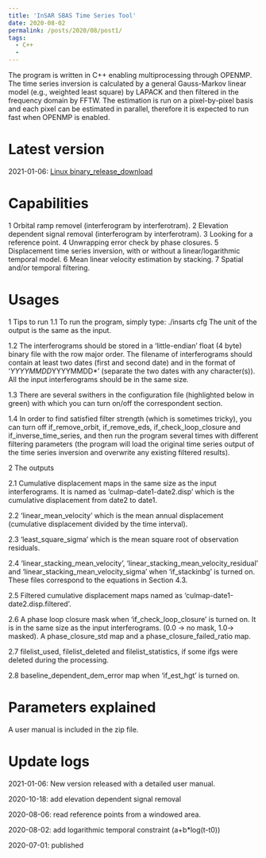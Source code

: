 ```yaml
---
title: 'InSAR SBAS Time Series Tool'
date: 2020-08-02
permalink: /posts/2020/08/post1/
tags:
  - C++
  - 
---
```


The program is written in C++ enabling multiprocessing through OPENMP. The time series inversion is calculated by a general Gauss-Markov linear model (e.g., weighted least square) by LAPACK and then filtered in the frequency domain by FFTW. The estimation is run on a pixel-by-pixel basis and each pixel can be estimated in parallel, therefore it is expected to run fast when OPENMP is enabled.  

Latest version
====== 
2021-01-06: [Linux binary_release_download](ftp://www.gacos.net/pub/share/software/insarts_20210106.zip)

Capabilities
======
1 Orbital ramp removel (interferogram by interferotram).
2 Elevation dependent signal removal (interferogram by interferotram).
3 Looking for a reference point.
4 Unwrapping error check by phase closures.
5 Displacement time series inversion, with or without a linear/logarithmic temporal model.
6 Mean linear velocity estimation by stacking. 
7 Spatial and/or temporal filtering.

Usages
======
1 Tips to run 
1.1 To run the program, simply type: 
./insarts cfg 
The unit of the output is the same as the input. 

1.2 The interferograms should be stored in a ‘little-endian’ float (4 byte) binary file with the row major order. The filename of interferograms should contain at least two dates (first and second date) and in the format of ‘*YYYYMMDD*YYYYMMDD*’ (separate the two dates with any character(s)). All the input interferograms should be in the same size.

1.3 There are several swithers in the configuration file (highlighted below in green) with which you can turn on/off the correspondent section. 

1.4 In order to find satisfied filter strength (which is sometimes tricky), you can turn off if_remove_orbit, if_remove_eds, if_check_loop_closure and if_inverse_time_series, and then run the program several times with different filtering parameters (the program will load the original time series output of the time series inversion and overwrite any existing filtered results). 

2 The outputs

2.1 Cumulative displacement maps in the same size as the input interferograms. It is named as ‘culmap-date1-date2.disp’ which is the cumulative displacement from date2 to date1.

2.2 ‘linear_mean_velocity’ which is the mean annual displacement (cumulative displacement divided by the time interval).

2.3 ‘least_square_sigma’ which is the mean square root of observation residuals.

2.4 ‘linear_stacking_mean_velocity’, ‘linear_stacking_mean_velocity_residual’ and ‘linear_stacking_mean_velocity_sigma’ when ‘if_stackinbg’ is turned on. These files correspond to the equations in Section 4.3. 

2.5 Filtered cumulative displacement maps named as ‘culmap-date1-date2.disp.filtered’. 

2.6 A phase loop closure mask when ‘if_check_loop_closure’ is turned on. It is in the same size as the input interferograms. (0.0 -> no mask, 1.0-> masked). A phase_closure_std map and a phase_closure_failed_ratio map. 

2.7 filelist_used, filelist_deleted and filelist_statistics, if some ifgs were deleted during the processing.

2.8 baseline_dependent_dem_error map when ‘if_est_hgt’ is turned on. 


Parameters explained
======
A user manual is included in the zip file. 

Update logs
======
2021-01-06: New version released with a detailed user manual. 

2020-10-18: add elevation dependent signal removal 
 
2020-08-06: read reference points from a windowed area. 

2020-08-02: add logarithmic temporal constraint (a+b*log(t-t0))  
  
2020-07-01: published  

